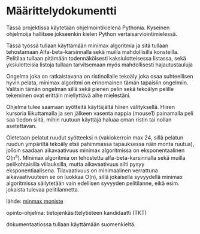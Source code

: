 # Määrittelydokumentti

Tässä projektissa käytetään ohjelmointikielenä Pythonia. Kyseinen ohjelmoija hallitsee jokseenkin kielen Python vertaisarviointimielessä.

Tässä työssä tullaan käyttämään minimax algoritmia ja sitä tullaan tehostamaan Alfa-beta-karsinnalla sekä muilla mahdollisilla konsteilla. 
Pelitilaa tullaan pitämään todennäköisesti kaksiulotteisessa listassa, sekä yksiulotteisia listoja tullaan tarvitsemaan myös mahdollisesti hajautustauluja

Ongelma joka on ratkaistavana on ristinollalle tekoäly joka osaa suhteellisen hyvin pelata, 
minimax algoritmi on erinomainen tämän tapaisiin ongelmiin. Valitsin tämän ongelman sillä sekä pienen pelin sekä tekoälyn pelille tekeminen ovat erittäin miellyttävä aihe mielestäni.

Ohjelma tulee saamaan syötteitä käyttäjältä hiiren välityksellä. 
Hiiren kursoria liikuttamalla ja sen jälkeen vasenta nappia (mouse1) painamalla peli saa tiedon siitä, 
mihin ruutuun käyttäjä haluaa oman ristin tai nollan asetettavan.

Oletetaan pelatut ruudut syötteeksi n (vakiokerroin max 24, sillä pelatun ruudun ympäriltä tekoäly etsii pahimmassa tapauksessa näin monta ruutua), jolloin saadaan aikavaativuus minimax algoritmissa on eksponentaalinen O(n<sup>a</sup>). 
MInimax algoritmia on tehostettu alfa-beta-karsinnalla sekä muilla pelikohtaisilla viilauksilla, mutta aikavaativuus silti pysyy eksponentiaalisena. 
Tilavaativuus on minimaalinen verrattuna aikavaativuuteen se on luokkaa O(n), sillä jokaisella syvyydellä minimax algoritmissa säilytetään vain edellisen syvyyden pelitilanne, eikä esim. jokaista tulevaa pelitilannetta.

lähde: [minmax moniste](https://tiralabra.github.io/2023_p4/fi/aiheet/minimax.pdf)

opinto-ohjelma: tietojenkäsittelytieteen kandidaatti (TKT)

dokumentaatiossa tullaan käyttämään suomenkieltä.
